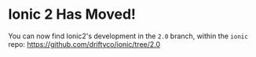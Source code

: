 # Ionic 2 Has Moved!

You can now find Ionic2's development in the `2.0` branch, within the `ionic` repo: https://github.com/driftyco/ionic/tree/2.0
